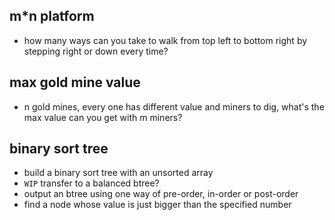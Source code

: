 ## m*n platform
- how many ways can you take to walk from top left to bottom right by stepping right or down every time?

## max gold mine value
- n gold mines, every one has different value and miners to dig, what's the max value can you get with m miners?

## binary sort tree
- build a binary sort tree with an unsorted array
- `WIP` transfer to a balanced btree?
- output an btree using one way of pre-order, in-order or post-order
- find a node whose value is just bigger than the specified number